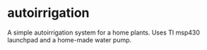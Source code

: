 autoirrigation
==============

A simple autoirrigation system for a home plants. Uses TI msp430 launchpad and a home-made water pump.
